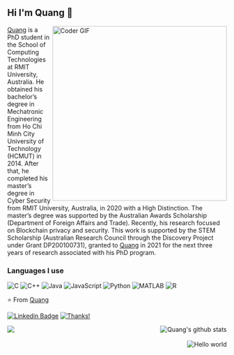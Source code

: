 ## Hi I'm Quang :fox_face:

<a href="https://github.com/cnquang¸">
<img align="right" src="https://user-images.githubusercontent.com/87842051/160264946-8ad08c94-9a96-4fd0-8efe-b8ade4336425.gif" alt="Coder GIF" width="400" height="400">
</a>

[Quang](https://www.linkedin.com/in/nhat-quang-cao-26786a1a6/) is a PhD student in the School of Computing Technologies at RMIT University, Australia. He obtained his bachelor’s degree in Mechatronic Engineering from Ho Chi Minh City University of Technology (HCMUT) in 2014. After that, he completed his master’s degree in Cyber Security from RMIT University, Australia, in 2020 with a High Distinction. The master’s degree was supported by the Australian Awards Scholarship (Department of Foreign Affairs and Trade). Recently, his research focused on Blockchain privacy and security. This work is supported by the STEM Scholarship (Australian Research Council through the Discovery Project under Grant DP200100731), granted to [Quang](https://www.linkedin.com/in/nhat-quang-cao-26786a1a6/) in 2021 for the next three years of research associated with his PhD program.

### Languages I use

![C](https://img.shields.io/badge/-C-000000?style=flat&logo=c)
![C++](https://img.shields.io/badge/-C++-000000?style=flat&logo=c%2B%2B)
![Java](https://img.shields.io/badge/-Java-000000?style=flat&logo=java)
![JavaScript](https://img.shields.io/badge/-JavaScript-000000?style=flat&logo=javascript)
![Python](https://img.shields.io/badge/-Python-000000?style=flat&logo=python)
![MATLAB](https://www.mathworks.com/matlabcentral/images/matlab-file-exchange.svg)
![R](https://img.shields.io/badge/R-276DC3?style=for-the-badge&logo=r&logoColor=white)

⭐️ From [Quang](https://github.com/cnquang)

[![Linkedin Badge](https://img.shields.io/badge/-quang-blue?style=flat-square&logo=Linkedin&logoColor=white&link=https://www.linkedin.com/in/quang/)](https://www.linkedin.com/in/nhat-quang-cao-26786a1a6/) 
[![Thanks!](https://img.shields.io/badge/Thanks%20for%20visiting-!-1EAEDB.svg)](https://github.com/cnquang)

<p align="center">
 <img align="left" src="https://github-readme-stats.vercel.app/api/top-langs/?username=cnquang&theme=dark">
 <img align="right" src="https://github-readme-stats.vercel.app/api?username=cnquang&show_icons=true&theme=dark&line_height=30" alt="Quang's github stats"/>
</p>
<br><br>

<img align="right" src="https://profile-counter.glitch.me/cnquang/count.svg" alt="Hello world" />
